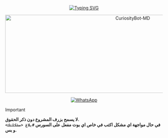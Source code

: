 <div align="center">
<a href="https://git.io/typing-svg"><img src="https://readme-typing-svg.demolab.com?font=Oswald&weight=300&size=37&duration=3000&pause=100&color=978e9e&background=601D6E00&center=true&vCenter=true&repeat=true&random=FALSO&width=660&height=90&lines=Moon+V1.0.0" alt="Typing SVG"/></a>
</div>

<p align="center">
<img src="https://telegra.ph/file/45df7a47294339b17751f.png" alt="CuriosityBot-MD" width="800" height="250" />
</p>

<p align="center">
<a href="https://whatsapp.com/channel/0029VaUpcIqJuyA4hiyNYR1K"><img alt="WhatsApp" src="https://img.shields.io/badge/WhatsApp_Channel-25D366?style=for-the-badge&logo=whatsapp&logoColor=white"/></a>
</p>

> [!IMPORTANT]
> **لا يسمح بزرف المشروع دون ذكر الحقوق.** <br>
> **في حال مواجهة اي مشكل اكتب في خاص اي بوت مفعل على السورس `#بلاغ <مشكلتك>` و بس.**
